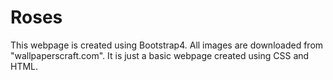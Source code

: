 # Roses
This webpage is created using Bootstrap4.
All images are downloaded from "wallpaperscraft.com".
It is just a basic webpage created using CSS and HTML.

